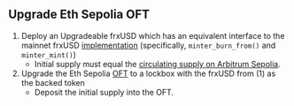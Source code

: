 ## Upgrade Eth Sepolia OFT
1. Deploy an Upgradeable frxUSD which has an equivalent interface to the mainnet frxUSD [implementation](https://etherscan.io/address/0xa8f9e149cce34ec7f68af720d8551cb9b39ed1f1#code) (specifically, `minter_burn_from()` and `minter_mint()`)
    - Initial supply must equal the [circulating supply on Arbitrum Sepolia](https://sepolia.arbiscan.io/token/0x0768c16445b41137f98ab68ca545c0afd65a7513#readProxyContract#F33).
2. Upgrade the Eth Sepolia [OFT](https://sepolia.etherscan.io/address/0x29a5134D3B22F47AD52e0A22A63247363e9F35c2) to a lockbox with the frxUSD from (1) as the backed token
   - Deposit the initial supply into the OFT.